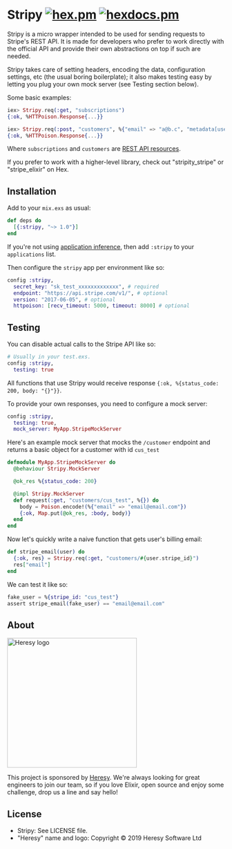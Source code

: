# Stripy [![hex.pm](https://img.shields.io/hexpm/v/stripy.svg?style=flat-square)](https://hex.pm/packages/stripy) [![hexdocs.pm](https://img.shields.io/badge/docs-latest-green.svg?style=flat-square)](https://hexdocs.pm/stripy)

Stripy is a micro wrapper intended to be
used for sending requests to Stripe's REST API. It is
made for developers who prefer to work directly with the
official API and provide their own abstractions on top
if such are needed.

Stripy takes care of setting headers, encoding the data,
configuration settings, etc (the usual boring boilerplate);
it also makes testing easy by letting you plug your own
mock server (see Testing section below).

Some basic examples:

```elixir
iex> Stripy.req(:get, "subscriptions")
{:ok, %HTTPoison.Response{...}}

iex> Stripy.req(:post, "customers", %{"email" => "a@b.c", "metadata[user_id]" => 1})
{:ok, %HTTPoison.Response{...}}
```

Where `subscriptions` and `customers` are [REST API resources](https://stripe.com/docs/api).

If you prefer to work with a higher-level library, check out
"stripity_stripe" or "stripe_elixir" on Hex.

## Installation

Add to your `mix.exs` as usual:
```elixir
def deps do
  [{:stripy, "~> 1.0"}]
end
```
If you're not using [application inference](https://elixir-lang.org/blog/2017/01/05/elixir-v1-4-0-released/#application-inference), then add `:stripy` to your `applications` list.

Then configure the `stripy` app per environment like so:

```elixir
config :stripy,
  secret_key: "sk_test_xxxxxxxxxxxxx", # required
  endpoint: "https://api.stripe.com/v1/", # optional
  version: "2017-06-05", # optional
  httpoison: [recv_timeout: 5000, timeout: 8000] # optional
```

## Testing

You can disable actual calls to the Stripe API like so:

```elixir
# Usually in your test.exs.
config :stripy,
  testing: true
```

All functions that use Stripy would receive response `{:ok, %{status_code: 200, body: "{}"}}`.

To provide your own responses, you need to configure a mock server:

```elixir
config :stripy,
  testing: true,
  mock_server: MyApp.StripeMockServer
```

Here's an example mock server that mocks the `/customer` endpoint and returns a basic
object for a customer with id `cus_test`

```elixir
defmodule MyApp.StripeMockServer do
  @behaviour Stripy.MockServer

  @ok_res %{status_code: 200}

  @impl Stripy.MockServer
  def request(:get, "customers/cus_test", %{}) do
    body = Poison.encode!(%{"email" => "email@email.com"})
    {:ok, Map.put(@ok_res, :body, body)}
  end
end
```

Now let's quickly write a naive function that gets user's billing email:

```elixir
def stripe_email(user) do
  {:ok, res} = Stripy.req(:get, "customers/#{user.stripe_id}")
  res["email"]
end
```

We can test it like so:

```elixir
fake_user = %{stripe_id: "cus_test"}
assert stripe_email(fake_user) == "email@email.com"
```

## About

<img src="http://cdn.heresy.io/media/logo.png" alt="Heresy logo" width=300>

This project is sponsored by [Heresy](http://heresy.io). We're always looking for great engineers to join our team, so if you love Elixir, open source and enjoy some challenge, drop us a line and say hello!

## License

- Stripy: See LICENSE file.
- "Heresy" name and logo: Copyright © 2019 Heresy Software Ltd
